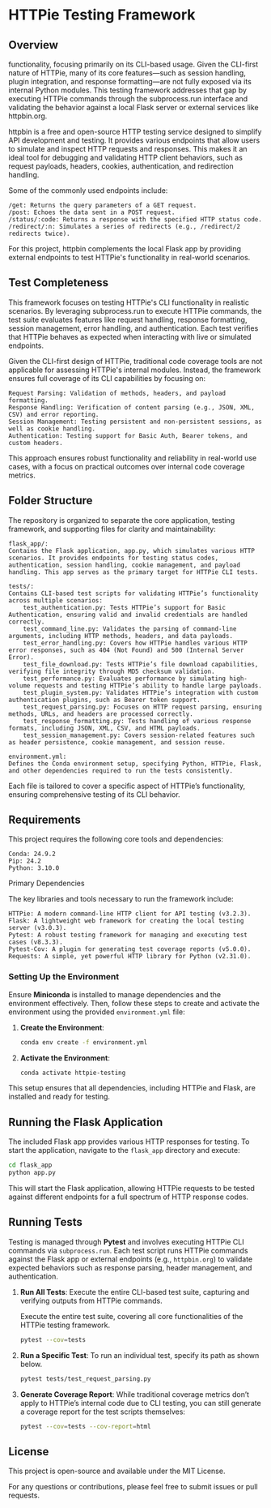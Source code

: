 # HTTPie Testing Framework

## Overview

functionality, focusing primarily on its CLI-based usage. Given the CLI-first nature of HTTPie, many of its core features—such as session handling, plugin integration, and response formatting—are not fully exposed via its internal Python modules. This testing framework addresses that gap by executing HTTPie commands through the subprocess.run interface and validating the behavior against a local Flask server or external services like httpbin.org.

httpbin is a free and open-source HTTP testing service designed to simplify API development and testing. It provides various endpoints that allow users to simulate and inspect HTTP requests and responses. This makes it an ideal tool for debugging and validating HTTP client behaviors, such as request payloads, headers, cookies, authentication, and redirection handling.

Some of the commonly used endpoints include:

    /get: Returns the query parameters of a GET request.
    /post: Echoes the data sent in a POST request.
    /status/:code: Returns a response with the specified HTTP status code.
    /redirect/:n: Simulates a series of redirects (e.g., /redirect/2 redirects twice).

For this project, httpbin complements the local Flask app by providing external endpoints to test HTTPie's functionality in real-world scenarios.

## Test Completeness

This framework focuses on testing HTTPie's CLI functionality in realistic scenarios. By leveraging subprocess.run to execute HTTPie commands, the test suite evaluates features like request handling, response formatting, session management, error handling, and authentication. Each test verifies that HTTPie behaves as expected when interacting with live or simulated endpoints.

Given the CLI-first design of HTTPie, traditional code coverage tools are not applicable for assessing HTTPie's internal modules. Instead, the framework ensures full coverage of its CLI capabilities by focusing on:

    Request Parsing: Validation of methods, headers, and payload formatting.
    Response Handling: Verification of content parsing (e.g., JSON, XML, CSV) and error reporting.
    Session Management: Testing persistent and non-persistent sessions, as well as cookie handling.
    Authentication: Testing support for Basic Auth, Bearer tokens, and custom headers.

This approach ensures robust functionality and reliability in real-world use cases, with a focus on practical outcomes over internal code coverage metrics.

## Folder Structure

The repository is organized to separate the core application, testing framework, and supporting files for clarity and maintainability:

    flask_app/:
    Contains the Flask application, app.py, which simulates various HTTP scenarios. It provides endpoints for testing status codes, authentication, session handling, cookie management, and payload handling. This app serves as the primary target for HTTPie CLI tests.

    tests/:
    Contains CLI-based test scripts for validating HTTPie’s functionality across multiple scenarios:
        test_authentication.py: Tests HTTPie’s support for Basic Authentication, ensuring valid and invalid credentials are handled correctly.
        test_command_line.py: Validates the parsing of command-line arguments, including HTTP methods, headers, and data payloads.
        test_error_handling.py: Covers how HTTPie handles various HTTP error responses, such as 404 (Not Found) and 500 (Internal Server Error).
        test_file_download.py: Tests HTTPie’s file download capabilities, verifying file integrity through MD5 checksum validation.
        test_performance.py: Evaluates performance by simulating high-volume requests and testing HTTPie’s ability to handle large payloads.
        test_plugin_system.py: Validates HTTPie’s integration with custom authentication plugins, such as Bearer token support.
        test_request_parsing.py: Focuses on HTTP request parsing, ensuring methods, URLs, and headers are processed correctly.
        test_response_formatting.py: Tests handling of various response formats, including JSON, XML, CSV, and HTML payloads.
        test_session_management.py: Covers session-related features such as header persistence, cookie management, and session reuse.

    environment.yml:
    Defines the Conda environment setup, specifying Python, HTTPie, Flask, and other dependencies required to run the tests consistently.

Each file is tailored to cover a specific aspect of HTTPie’s functionality, ensuring comprehensive testing of its CLI behavior.

## Requirements
This project requires the following core tools and dependencies:

    Conda: 24.9.2
    Pip: 24.2
    Python: 3.10.0

Primary Dependencies

The key libraries and tools necessary to run the framework include:

    HTTPie: A modern command-line HTTP client for API testing (v3.2.3).
    Flask: A lightweight web framework for creating the local testing server (v3.0.3).
    Pytest: A robust testing framework for managing and executing test cases (v8.3.3).
    Pytest-Cov: A plugin for generating test coverage reports (v5.0.0).
    Requests: A simple, yet powerful HTTP library for Python (v2.31.0).

### Setting Up the Environment
Ensure **Miniconda** is installed to manage dependencies and the environment effectively. Then, follow these steps to create and activate the environment using the provided `environment.yml` file:

1. **Create the Environment**:
   ```bash
   conda env create -f environment.yml
   ```
2. **Activate the Environment**:
   ```bash
   conda activate httpie-testing
   ```

This setup ensures that all dependencies, including HTTPie and Flask, are installed and ready for testing.

## Running the Flask Application

The included Flask app provides various HTTP responses for testing. To start the application, navigate to the `flask_app` directory and execute:

```bash
cd flask_app
python app.py
```

This will start the Flask application, allowing HTTPie requests to be tested against different endpoints for a full spectrum of HTTP response codes.

## Running Tests

Testing is managed through **Pytest** and involves executing HTTPie CLI commands via `subprocess.run`. Each test script runs HTTPie commands against the Flask app or external endpoints (e.g., `httpbin.org`) to validate expected behaviors such as response parsing, header management, and authentication.

1. **Run All Tests**:
   Execute the entire CLI-based test suite, capturing and verifying outputs from HTTPie commands.

   Execute the entire test suite, covering all core functionalities of the HTTPie testing framework.
   ```bash
   pytest --cov=tests
   ```

2. **Run a Specific Test**:
   To run an individual test, specify its path as shown below.
   ```bash
   pytest tests/test_request_parsing.py
   ```

3. **Generate Coverage Report**:
While traditional coverage metrics don’t apply to HTTPie’s internal code due to CLI testing, you can still generate a coverage report for the test scripts themselves:

   ```bash
   pytest --cov=tests --cov-report=html
   ```

## License

This project is open-source and available under the MIT License.

For any questions or contributions, please feel free to submit issues or pull requests.
